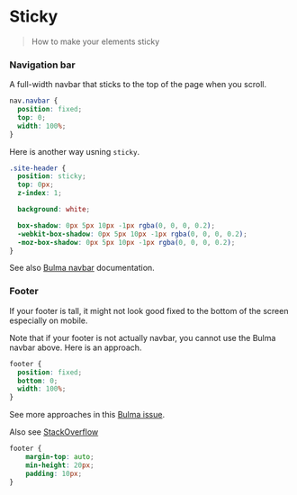 # Sticky
> How to make your elements sticky

### Navigation bar

A full-width navbar that sticks to the top of the page when you scroll.

```css
nav.navbar {
  position: fixed;
  top: 0;
  width: 100%;
}
```

Here is another way usning `sticky`.

```css
.site-header {
  position: sticky;
  top: 0px;
  z-index: 1;

  background: white;

  box-shadow: 0px 5px 10px -1px rgba(0, 0, 0, 0.2);
  -webkit-box-shadow: 0px 5px 10px -1px rgba(0, 0, 0, 0.2);
  -moz-box-shadow: 0px 5px 10px -1px rgba(0, 0, 0, 0.2);
}
```

See also [Bulma navbar](https://bulma.io/documentation/components/navbar/) documentation.

### Footer

If your footer is tall, it might not look good fixed to the bottom of the screen especially on mobile.

Note that if your footer is not actually navbar, you cannot use the Bulma navbar above. Here is an approach.

```css
footer {
  position: fixed;
  bottom: 0;
  width: 100%;
}
```

See more approaches in this [Bulma issue](https://github.com/jgthms/bulma/issues/47).

Also see [StackOverflow](https://stackoverflow.com/questions/643879/css-to-make-html-page-footer-stay-at-bottom-of-the-page-with-a-minimum-height-b)

```css
footer {
    margin-top: auto;
    min-height: 20px;
    padding: 10px;
}
```
